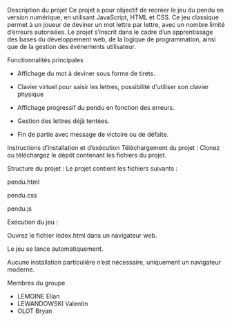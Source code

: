 Description du projet
Ce projet a pour objectif de recréer le jeu du pendu en version numérique, en utilisant JavaScript, HTML et CSS. Ce jeu classique permet à un joueur de deviner un mot lettre par lettre, avec un nombre limité d’erreurs autorisées. Le projet s’inscrit dans le cadre d’un apprentissage des bases du développement web, de la logique de programmation, ainsi que de la gestion des événements utilisateur.

Fonctionnalités principales
- Affichage du mot à deviner sous forme de tirets.

- Clavier virtuel pour saisir les lettres, possibilité d'utiliser son clavier physique

- Affichage progressif du pendu en fonction des erreurs.

- Gestion des lettres déjà tentées.

- Fin de partie avec message de victoire ou de défaite.

Instructions d’installation et d’exécution
Téléchargement du projet :
Clonez ou téléchargez le dépôt contenant les fichiers du projet.

Structure du projet :
Le projet contient les fichiers suivants :

pendu.html

pendu.css

pendu.js

Exécution du jeu :

Ouvrez le fichier index.html dans un navigateur web.

Le jeu se lance automatiquement.

Aucune installation particulière n’est nécessaire, uniquement un navigateur moderne.

Membres du groupe
- LEMOINE Elian
- LEWANDOWSKI Valentin
- OLOT Bryan
